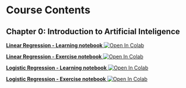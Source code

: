 

# Course Contents

## Chapter 0: Introduction to Artificial Inteligence

[**Linear Regression - Learning notebook**   ![Open In Colab](https://colab.research.google.com/assets/colab-badge.svg)](https://colab.research.google.com/github/samsung-ai-course/8th-9th-edition/blob/main/Chapter%200%20-%20Introduction%20to%20Artificial%20Inteligence/Linear%20Regression/Learning%20Notebook.ipynb)

[**Linear Regression - Exercise notebook**   ![Open In Colab](https://colab.research.google.com/assets/colab-badge.svg)](https://colab.research.google.com/github/samsung-ai-course/8th-9th-edition/blob/main/Chapter%200%20-%20Introduction%20to%20Artificial%20Inteligence/Linear%20Regression/Exercise%20Notebook.ipynb)

[**Logistic Regression - Learning notebook**   ![Open In Colab](https://colab.research.google.com/assets/colab-badge.svg)](https://colab.research.google.com/github/samsung-ai-course/8th-9th-edition/blob/main/Chapter%200%20-%20Introduction%20to%20Artificial%20Inteligence/Logistic%20Regression/Learning%20Notebook.ipynb)

[**Logistic Regression - Exercise notebook**   ![Open In Colab](https://colab.research.google.com/assets/colab-badge.svg)](https://colab.research.google.com/github/samsung-ai-course/8th-9th-edition/blob/main/Chapter%200%20-%20Introduction%20to%20Artificial%20Inteligence/Logistic%20Regression/Exercise%20Notebook.ipynb)
